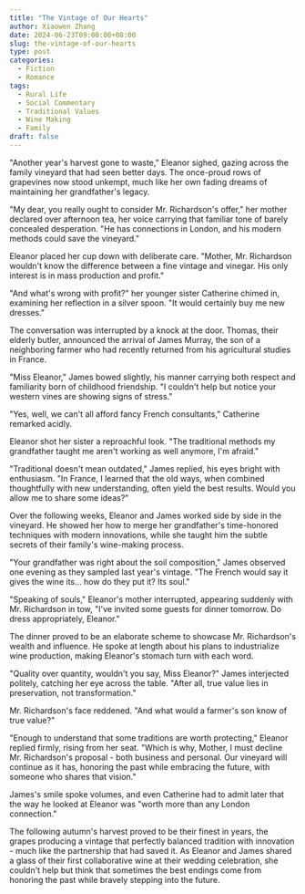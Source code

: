 ```yaml
---
title: "The Vintage of Our Hearts"
author: Xiaowen Zhang
date: 2024-06-23T09:00:00+08:00
slug: the-vintage-of-our-hearts
type: post
categories:
  - Fiction
  - Romance
tags:
  - Rural Life
  - Social Commentary
  - Traditional Values
  - Wine Making
  - Family
draft: false
---
```


"Another year's harvest gone to waste," Eleanor sighed, gazing across the family vineyard that had seen better days. The once-proud rows of grapevines now stood unkempt, much like her own fading dreams of maintaining her grandfather's legacy.

"My dear, you really ought to consider Mr. Richardson's offer," her mother declared over afternoon tea, her voice carrying that familiar tone of barely concealed desperation. "He has connections in London, and his modern methods could save the vineyard."

Eleanor placed her cup down with deliberate care. "Mother, Mr. Richardson wouldn't know the difference between a fine vintage and vinegar. His only interest is in mass production and profit."

"And what's wrong with profit?" her younger sister Catherine chimed in, examining her reflection in a silver spoon. "It would certainly buy me new dresses."

The conversation was interrupted by a knock at the door. Thomas, their elderly butler, announced the arrival of James Murray, the son of a neighboring farmer who had recently returned from his agricultural studies in France.

"Miss Eleanor," James bowed slightly, his manner carrying both respect and familiarity born of childhood friendship. "I couldn't help but notice your western vines are showing signs of stress."

"Yes, well, we can't all afford fancy French consultants," Catherine remarked acidly.

Eleanor shot her sister a reproachful look. "The traditional methods my grandfather taught me aren't working as well anymore, I'm afraid."

"Traditional doesn't mean outdated," James replied, his eyes bright with enthusiasm. "In France, I learned that the old ways, when combined thoughtfully with new understanding, often yield the best results. Would you allow me to share some ideas?"

Over the following weeks, Eleanor and James worked side by side in the vineyard. He showed her how to merge her grandfather's time-honored techniques with modern innovations, while she taught him the subtle secrets of their family's wine-making process.

"Your grandfather was right about the soil composition," James observed one evening as they sampled last year's vintage. "The French would say it gives the wine its... how do they put it? Its soul."

"Speaking of souls," Eleanor's mother interrupted, appearing suddenly with Mr. Richardson in tow, "I've invited some guests for dinner tomorrow. Do dress appropriately, Eleanor."

The dinner proved to be an elaborate scheme to showcase Mr. Richardson's wealth and influence. He spoke at length about his plans to industrialize wine production, making Eleanor's stomach turn with each word.

"Quality over quantity, wouldn't you say, Miss Eleanor?" James interjected politely, catching her eye across the table. "After all, true value lies in preservation, not transformation."

Mr. Richardson's face reddened. "And what would a farmer's son know of true value?"

"Enough to understand that some traditions are worth protecting," Eleanor replied firmly, rising from her seat. "Which is why, Mother, I must decline Mr. Richardson's proposal - both business and personal. Our vineyard will continue as it has, honoring the past while embracing the future, with someone who shares that vision."

James's smile spoke volumes, and even Catherine had to admit later that the way he looked at Eleanor was "worth more than any London connection."

The following autumn's harvest proved to be their finest in years, the grapes producing a vintage that perfectly balanced tradition with innovation - much like the partnership that had saved it. As Eleanor and James shared a glass of their first collaborative wine at their wedding celebration, she couldn't help but think that sometimes the best endings come from honoring the past while bravely stepping into the future.
